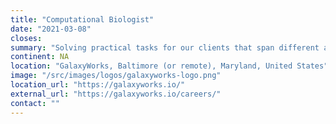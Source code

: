 ```yaml
---
title: "Computational Biologist"
date: "2021-03-08"
closes: 
summary: "Solving practical tasks for our clients that span different analysis techniques, require understanding of the tools, data, and biology."
continent: NA
location: "GalaxyWorks, Baltimore (or remote), Maryland, United States"
image: "/src/images/logos/galaxyworks-logo.png"
location_url: "https://galaxyworks.io/"
external_url: "https://galaxyworks.io/careers/"
contact: ""
---
```

